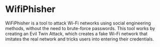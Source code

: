 # WifiPhisher
WiFiPhisher is a tool to attack Wi-Fi networks using social engineering methods, without the need to brute-force passwords. This tool works by creating an Evil Twin Attack, which creates a fake Wi-Fi network that imitates the real network and tricks users into entering their credentials.
